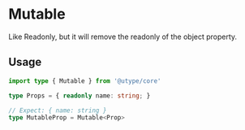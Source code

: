 
# Mutable

Like Readonly, but it will remove the readonly of the object property.

## Usage

```ts
import type { Mutable } from '@utype/core'

type Props = { readonly name: string; }

// Expect: { name: string }
type MutableProp = Mutable<Prop>
```
